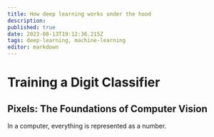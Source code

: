 ```yaml
---
title: How deep learning works under the hood
description: 
published: true
date: 2023-08-13T19:12:36.215Z
tags: deep-learning, machine-learning
editor: markdown
---
```


# Training a Digit Classifier
## Pixels: The Foundations of Computer Vision
In a computer, everything is represented as a number. 